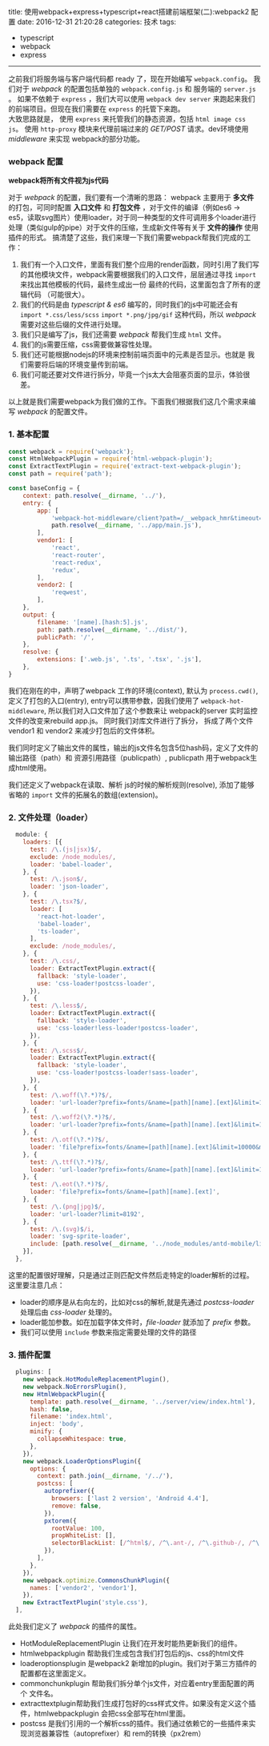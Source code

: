 title: 使用webpack+express+typescript+react搭建前端框架(二):webpack2 配置
date: 2016-12-31 21:20:28
categories: 技术
tags:
 - typescript
 - webpack
 - express
---

之前我们将服务端与客户端代码都 ready 了，现在开始编写 `webpack.config`。 我们对于 *webpack* 的配置包括单独的 `webpack.config.js` 和 服务端的 `server.js` 。 如果不依赖于 `express` ，我们大可以使用 `webpack dev server` 来跑起来我们的前端项目。但现在我们需要在 `express` 的托管下来跑。  
  大致思路就是， 使用 `express` 来托管我们的静态资源，包括 `html image css js`。 使用 `http-proxy` 模块来代理前端过来的 *GET/POST* 请求。dev环境使用 *middleware* 来实现 webpack的部分功能。
  
  
### webpack 配置

**webpack将所有文件视为js代码**

对于 *webpack* 的配置，我们要有一个清晰的思路： webpack 主要用于 **多文件** 的打包，可同时配置 **入口文件** 和 **打包文件** ，对于文件的编译（例如es6 -> es5，读取svg图片）使用loader，对于同一种类型的文件可调用多个loader进行处理（类似gulp的pipe）对于文件的压缩，生成新文件等有关于 **文件的操作** 使用插件的形式。
搞清楚了这些，我们来理一下我们需要webpack帮我们完成的工作：

 1. 我们有一个入口文件，里面有我们整个应用的render函数，同时引用了我们写的其他模块文件，webpack需要根据我们的入口文件，层层通过寻找 `import` 来找出其他模板的代码，最终生成出一份 最终的代码，这里面包含了所有的逻辑代码 （可能很大）。
 2. 我们的代码是由 *typescript & es6* 编写的，同时我们的js中可能还会有 `import *.css/less/scss` `import *.png/jpg/gif` 这种代码，所以 *webpack* 需要对这些后缀的文件进行处理。
 3. 我们只是编写了js，我们还需要 *webpack* 帮我们生成 `html` 文件。
 4. 我们的js需要压缩，css需要做兼容性处理。
 5. 我们还可能根据nodejs的环境来控制前端页面中的元素是否显示。也就是 我们需要将后端的环境变量传到前端。
 6. 我们可能还要对文件进行拆分，毕竟一个js太大会阻塞页面的显示，体验很差。

以上就是我们需要webpack为我们做的工作。下面我们根据我们这几个需求来编写 *webpack* 的配置文件。

### 1. 基本配置

```js
const webpack = require('webpack');
const HtmlWebpackPlugin = require('html-webpack-plugin');
const ExtractTextPlugin = require('extract-text-webpack-plugin');
const path = require('path');

const baseConfig = {
    context: path.resolve(__dirname, '../'),
    entry: {
        app: [
            'webpack-hot-middleware/client?path=/__webpack_hmr&timeout=20000',
            path.resolve(__dirname, '../app/main.js'),
        ],
        vendor1: [
            'react',
            'react-router',
            'react-redux',
            'redux',
        ],
        vendor2: [
            'reqwest',
        ],
    },
    output: {
        filename: '[name].[hash:5].js',
        path: path.resolve(__dirname, '../dist/'),
        publicPath: '/',
    },
    resolve: {
        extensions: ['.web.js', '.ts', '.tsx', '.js'],
    },
}
```

我们在刚在的中，声明了webpack 工作的环境(context), 默认为 `process.cwd()`, 定义了打包的入口(entry), entry可以携带参数，因我们使用了 `webpack-hot-middleware`, 所以我们对入口文件加了这个参数来让 webpack的server 实时监控文件的改变来rebuild app.js。 同时我们对库文件进行了拆分， 拆成了两个文件 vendor1 和 vendor2 来减少打包后的文件体积。

我们同时定义了输出文件的属性，输出的js文件名包含5位hash码，定义了文件的输出路径（path）和 资源引用路径（publicpath）, publicpath 用于webpack生成html使用。

我们还定义了webpack在读取、解析 js的时候的解析规则(resolve), 添加了能够省略的 `import` 文件的拓展名的数组(extension)。

### 2. 文件处理（loader）

```js
  module: {
    loaders: [{
      test: /\.(js|jsx)$/,
      exclude: /node_modules/,
      loader: 'babel-loader',
    }, {
      test: /\.json$/,
      loader: 'json-loader',
    }, {
      test: /\.tsx?$/,
      loader: [
        'react-hot-loader',
        'babel-loader',
        'ts-loader',
      ],
      exclude: /node_modules/,
    }, {
      test: /\.css/,
      loader: ExtractTextPlugin.extract({
        fallback: 'style-loader',
        use: 'css-loader!postcss-loader',
      }),
    }, {
      test: /\.less$/,
      loader: ExtractTextPlugin.extract({
        fallback: 'style-loader',
        use: 'css-loader!less-loader!postcss-loader',
      }),
    }, {
      test: /\.scss$/,
      loader: ExtractTextPlugin.extract({
        fallback: 'style-loader',
        use: 'css-loader!postcss-loader!sass-loader',
      }),
    }, {
      test: /\.woff(\?.*)?$/,
      loader: 'url-loader?prefix=fonts/&name=[path][name].[ext]&limit=10000&mimetype=application/font-woff',
    }, {
      test: /\.woff2(\?.*)?$/,
      loader: 'url-loader?prefix=fonts/&name=[path][name].[ext]&limit=10000&mimetype=application/font-woff2',
    }, {
      test: /\.otf(\?.*)?$/,
      loader: 'file?prefix=fonts/&name=[path][name].[ext]&limit=10000&mimetype=font/opentype',
    }, {
      test: /\.ttf(\?.*)?$/,
      loader: 'url-loader?prefix=fonts/&name=[path][name].[ext]&limit=10000&mimetype=application/octet-stream',
    }, {
      test: /\.eot(\?.*)?$/,
      loader: 'file?prefix=fonts/&name=[path][name].[ext]',
    }, {
      test: /\.(png|jpg)$/,
      loader: 'url-loader?limit=8192',
    }, {
      test: /\.(svg)$/i,
      loader: 'svg-sprite-loader',
      include: [path.resolve(__dirname, '../node_modules/antd-mobile/lib')],  // 把 svgDirs 路径下的所有 svg 文件交给 svg-sprite-loader 插件处理
    }],
  },
```

这里的配置很好理解，只是通过正则匹配文件然后走特定的loader解析的过程。 这里要注意几点：

 - loader的顺序是从右向左的，比如对css的解析,就是先通过 *postcss-loader* 处理后由 *css-loader* 处理的。
 - loader能加参数。如在加载字体文件时，*file-loader* 就添加了 *prefix* 参数。
 - 我们可以使用 `include` 参数来指定需要处理的文件的路径

### 3. 插件配置

```js
  plugins: [
    new webpack.HotModuleReplacementPlugin(),
    new webpack.NoErrorsPlugin(),
    new HtmlWebpackPlugin({
      template: path.resolve(__dirname, '../server/view/index.html'),
      hash: false,
      filename: 'index.html',
      inject: 'body',
      minify: {
        collapseWhitespace: true,
      },
    }),
    new webpack.LoaderOptionsPlugin({
      options: {
        context: path.join(__dirname, '/../'),
        postcss: [
          autoprefixer({
            browsers: ['last 2 version', 'Android 4.4'],
            remove: false,
          }),
          pxtorem({
            rootValue: 100,
            propWhiteList: [],
            selectorBlackList: [/^html$/, /^\.ant-/, /^\.github-/, /^\.gh-/],
          }),
        ],
      },
    }),
    new webpack.optimize.CommonsChunkPlugin({
      names: ['vendor2', 'vendor1'],
    }),
    new ExtractTextPlugin('style.css'),
  ],
```

此处我们定义了 *webpack* 的插件的属性。

 - HotModuleReplacementPlugin 让我们在开发时能热更新我们的组件。
 - htmlwebpackplugin 帮助我们生成包含我们打包后的js、css的html文件
 - loaderoptionsplugin 是webpack2 新增加的plugin。我们对于第三方插件的配置都在这里面定义。
 - commonchunkplugin 帮助我们拆分单个js文件，对应着entry里面配置的两个 文件名。
 - extracttextplugin帮助我们生成打包好的css样式文件。如果没有定义这个插件，htmlwebpackplugin 会把css全部写在html里面。
 - postcss 是我们引用的一个解析css的插件。我们通过依赖它的一些插件来实现浏览器兼容性（autoprefixer）和 rem的转换（px2rem）